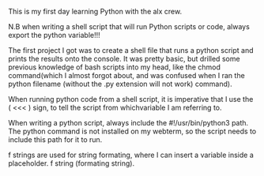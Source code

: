 This is my first day learning Python with the alx crew.

N.B when writing a shell script that will run Python scripts or code, always export the python variable!!!

The first project I got was to create a shell file that runs a python script and prints the results onto the console. It was pretty basic, but drilled some previous knowledge of bash scripts into my head, like the chmod command(which I almost forgot about, and was confused when I ran the python filename (without the .py extension will not work) command).

When running python code from a shell script, it is imperative that I use the ( <<< ) sign, to tell the script from whichvariable I am referring to.

When writing a python script, always include the #!/usr/bin/python3 path. The python command is not installed on my webterm, so the script needs to include this path for it to run.

f strings are used for string formating, where I can insert a variable inside a placeholder. f string (formating string).
